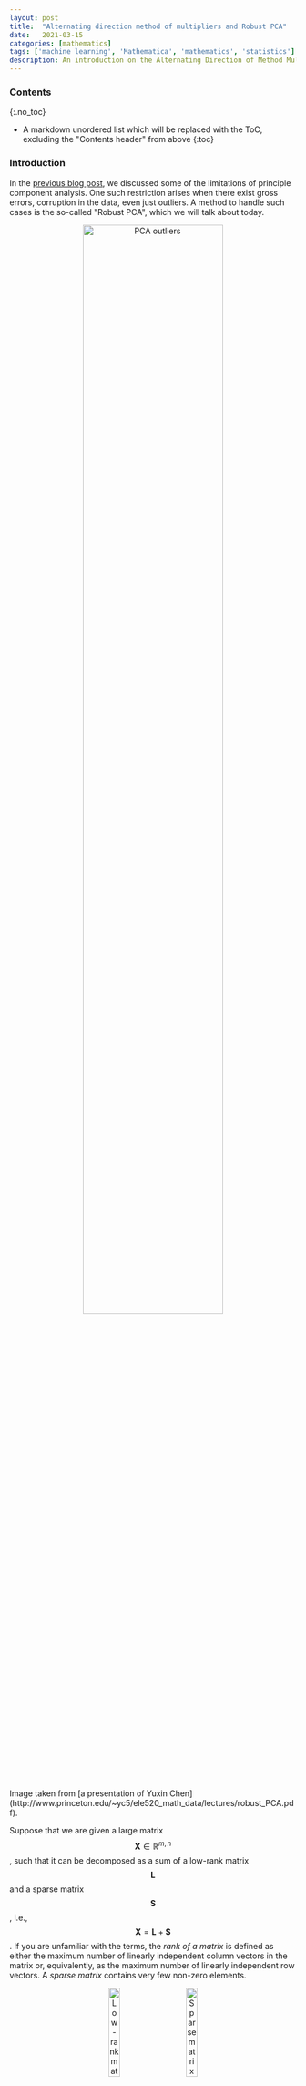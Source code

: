 ```yaml
---
layout: post
title:  "Alternating direction method of multipliers and Robust PCA"
date:   2021-03-15
categories: [mathematics]
tags: ['machine learning', 'Mathematica', 'mathematics', 'statistics']
description: An introduction on the Alternating Direction of Method Multipliers and how it can be applied to Robust PCA
---
```


### Contents
{:.no_toc}

* A markdown unordered list which will be replaced with the ToC, excluding the "Contents header" from above
{:toc}

### Introduction
In the [previous blog post](https://ekamperi.github.io/mathematics/2021/02/23/pca-limitations.html), we discussed some of the limitations of principle component analysis. One such restriction arises when there exist gross errors, corruption in the data, even just outliers. A method to handle such cases is the so-called "Robust PCA", which we will talk about today. 

<p align="center">
 <img style="width: 70%; height: 70%" src="{{ site.url }}/images/robust_pca/pca_outliers.png" alt="PCA outliers">
</p>
Image taken from [a presentation of Yuxin Chen](http://www.princeton.edu/~yc5/ele520_math_data/lectures/robust_PCA.pdf).

Suppose that we are given a large matrix $$\mathbf{X}\in \mathbb{R}^{m,n}$$, such that it can be decomposed as a sum of a
low-rank matrix $$\mathbf{L}$$ and a sparse matrix $$\mathbf{S}$$, i.e., $$\mathbf{X} = \mathbf{L} + \mathbf{S}$$.
If you are unfamiliar with the terms, the *rank of a matrix* is defined as either the maximum number of linearly
independent column vectors in the matrix or, equivalently, as the maximum number of linearly independent row vectors.
A *sparse matrix* contains very few non-zero elements.

<p align="center">
  <img alt="Low-rank matrix example" src="{{ site.url }}/images/robust_pca/low_rank_matrix.png" width="20%" height="20%">
&nbsp; &nbsp; &nbsp; &nbsp;
  <img alt="Sparse matrix example" src="{{ site.url }}/images/robust_pca/sparse_matrix.png" width="20%" height="20%">
</p>
**Left**: Low-rank matrix example. **Right**: Sparse matrix example.

Alright, so our problem is akin to decomposing the image on the left as the sum of the two images on the right:

<p align="center">
 <img style="width: 70%; height: 70%" src="{{ site.url }}/images/robust_pca/rpca_example0.png" alt="Robust PCA example">
</p>
Image taken from [a presentation of Yuxin Chen](http://www.princeton.edu/~yc5/ele520_math_data/lectures/robust_PCA.pdf).

In this setup, we do not know the rank of matrix $$\mathbf{L}$$, nor the positions of the zeros in the sparse matrix $$\mathbf{S}$$ or even how many of them there are. The optimization problem we are called to solve is:

$$
\mathop{\mathrm{arg\,min}}_{L,S} \,\,\mathop{\mathrm{rank}}(\mathbf{L}) + \lambda \left\Vert \mathbf{S}\right\Vert_{\infty}, \,\, s.t. \mathbf{X} = \mathbf{L} + \mathbf{S}
$$

Where $$\left\Vert \mathbf{S}\right\Vert_\infty$$ is the *infinity norm* that goes down as the non-zero elements of a matrix go down.
The parameter $$\lambda$$ defines the relative contribution of the two terms in the optimization objective. If we assume a large
value for $$\lambda$$, then the optimizer will try harder to decrease the density of the matrix $$\mathbf{S}$$ to achieve
sparseness.

However, the above formulation is literally a disaster in an optimization context. We have twice as many unknown as knowns, the problem has a combinatorial complexity and both terms are non-convex. Since we really like optimizing convex functions, we replace the original problem with a new one, that is "relaxed" in such a way that it now is convex:

$$
\mathop{\mathrm{arg\,min}}_{L,S} \,\, \left\Vert \mathbf{L}\right\Vert_* + \lambda \left\Vert \mathbf{S}\right\Vert_1, \,\, s.t. \mathbf{X} = \mathbf{L} + \mathbf{S}
$$

Where $$\left\Vert \mathbf{L}\right\Vert_*$$ is the nuclear norm of matrix $$\mathbf{L}$$, i.e.,
the sum of $$\mathbf{L}$$'s singular values which is used as a proxy for the rank of the matrix
$$\left\Vert \mathbf{L}\right\Vert_* \stackrel{\text{def}}{=} \sum_i \sigma_i(\mathbf{L})$$ and $$\left\Vert \mathbf{S}\right\Vert_1$$
is the *element-wise* $$\ell_1$$ norm $$\left\Vert \mathbf{S}\right\Vert_1 \stackrel{\text{def}}{=} \sum_{ij} |S_{ij}|$$.

### When is $$\mathbf{X} = \mathbf{L} + \mathbf{S}$$ separation meaningful?
1. When $$\mathbf{L}$$ is not sparse, e.g., its singular values are reasonably spread out.
2. When $$\mathbf{S}$$ is not low rank, e.g., it does not have all non zero elements in a column or in a few columns.

Otherwise, the decomposition is simply not feasible. A remarkable fact is that there is no need for tuning the scalar $$\lambda$$ most of the time. There is a universal value that works well, $$\lambda = \frac{1}{\sqrt{\mathrm{max}(m,n)}}$$. However, if assumptions are only partially valid, the optimal value of $$\lambda$$ may vary slightly. For example, if the matrix $$\mathbf{S}$$ is very sparse, we may need to increase $$\lambda$$ to recover matrices $$\mathbf{L}$$ of larger rank.

### Applications 
1.	**Video surveillance**. The background variations of a video are modeled as a low-rank matriz, and the foreground objects such as pedestrians and cars are modeled as sparse errors superimposed on the low-rank background. How do we do that? We take every frame and reshape it into a long column vector, and then we use these long column vectors and construct the matrix $$\mathbf{X}$$.
<p align="center">
 <img style="width: 70%; height: 70%" src="{{ site.url }}/images/robust_pca/rpca_video.png" alt="Robust PCA in video surveillance">
</p>
Image taken [from here](https://cs205tsqr.weebly.com/motivation.html).
2.	**Latent semantic indexing**. The basic idea here is to generate a document versus term matrix whose entries reflect a term's relevance in a document. Then, the decomposing $$\mathbf{X} = \mathbf{L} + \mathbf{S}$$, $$\mathbf{L}$$ would capture the common words and $$\mathbf{S}$$ the few terms that would distinguish the documents. 
3.	**Ranking and recommendation systems**.
4.	**Face recognition**. Removing shadows, specularities, and reflections from facial images. 

### Augmented Lagrangian method 

$$
\mathcal{L}(\mathbf{L},\mathbf{S},\mathbf{Y}) = 
\left\Vert\mathbf{L}\right\Vert _*+ \lambda \left\Vert \mathbf{S}\right\Vert_1 + \underbrace{\left<{\mathbf{Y},\mathbf{X}-\mathbf{L}-\mathbf{S}}\right>}_{\text{Lagrange Multipliers}} + \underbrace{\frac{\rho}{2} \left\Vert \mathbf{X} - \mathbf{L} -\mathbf{S}\right\Vert_2^2}_{\text{Augmented Lagrangian}}
$$

Where $$\left<{\mathbf{A},\mathbf{B}}\right>=\text{trace}(\mathbf{A}^*\mathbf{B})$$

A generic ALM algorithm would solve by repeatedly doing the following calculations:

$$
(\mathbf{L}_{k+1}, \mathbf{S}_{k+1}) = \mathop{\mathrm{arg\,min}}_{L,S} \,\,\mathcal{L}(\mathbf{L},\mathbf{S},\mathbf{Y}_k)
$$

And then update the Lagrange multipliers:

$$
\mathbf{Y}_{k+1}=\underbrace{\mathbf{Y}_k + \rho \underbrace{(\mathbf{X}-\mathbf{L}_{k+1} - \mathbf{S}_{k+1})}_{\text{residual error}}}_{\text{running sum of residual errors}}
$$

However, the first step is usually as expensive as solving the initial problem. So we need to do better than this. In the literature, there are methods designed to solve the problem above. One such method is the so-called **Alternating Direction Method of Multipliers**. ADMM splits the minimization problem into two smaller and easier to tackle subproblems, where $$\mathbf{L}, \mathbf{S}$$ are minimized separately. 

$$
\begin{align*}
\mathbf{L}_{k+1} &= \mathop{\mathrm{arg\,min}}_{L} \,\,\mathcal{L}(\mathbf{L}, \mathbf{S}_k, \mathbf{Y}_k)\\
\mathbf{S}_{k+1} &= \mathop{\mathrm{arg\,min}}_{S} \,\, \mathcal{L}(\mathbf{L}_{k+1}, \mathbf{S}, \mathbf{Y}_k)\\
\mathbf{Y}_{k+1} &= \mathbf{Y}_k + \rho(\mathbf{X} - \mathbf{L}_{k+1} - \mathbf{S}_{k+1}), \,\,\rho>0
\end{align*}
$$

ADMM for solving convex problems globally converges for any penalty parameter $$\rho > 0$$ with a sublinear rate $$\mathcal{O}(1/k)$$.
I listened to Stephen Boyd's talk on ADMM, and he said this. For every *specific* optimization problem, a better optimization algorithm than ADMM probably exists. However, as a generic algorithm that can be applied to pretty much every case and give reasonably good results after a few iterations, ADMM is top.

### Example code in Mathematica

{% highlight mathematica %}
{% raw %}
Shrink[t_, x_] := Sign[x]*Map[Max[#, 0] &, Abs[x] - t, {2}]

RobustPCA[X_] :=
 Module[{m, n, \[Rho], \[Lambda], i, U, \[CapitalSigma], V, L, S, Y, 
   error, tolerance},
  L = ConstantArray[0, Dimensions[X]];
  S = ConstantArray[0, Dimensions[X]];
  Y = ConstantArray[0, Dimensions[X]];
  {m, n} = Dimensions[X];
  \[Rho] = m*n/(4 Norm[X, 1]);
  \[Lambda] = 1./Sqrt[Max[Dimensions[X]]];
  tolerance = 10^-17*Norm[X, "Frobenius"];
  Print[tolerance];
  error = Infinity;
  errors =
   Reap[
    For[i = 1, i <= 10^4 && error > tolerance, i++,
     {U, \[CapitalSigma], V} = 
      SingularValueDecomposition[X - S + (1/\[Rho])*Y];
     L = U . Shrink[1/\[Rho], \[CapitalSigma]] . Transpose[V];
     S = Shrink[\[Lambda] /\[Rho], X - L + (1/\[Rho])*Y];
     Y = Y + \[Rho]*(X - L - S);
     error = Norm[X - L - S, "Frobenius"];
     Sow[error];
     ]];
  {{L, S}, errors}
]

{{L, S}, errors} = RobustPCA[X];
{% endraw %}
{% endhighlight %}
 
